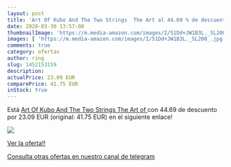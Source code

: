 ```yaml
---
layout: post
title: 'Art Of Kubo And The Two Strings  The Art al 44.69 % de descuento'
date: 2020-03-30 13:57:08
thumbnailImage: 'https://m.media-amazon.com/images/I/51Dd+JW1B3L._SL200_.jpg'
images: [ 'https://m.media-amazon.com/images/I/51Dd+JW1B3L._SL200_.jpg' ]
comments: true
category: ofertas
author: ring
slug: 1452153159
description:
actualPrice: 23.09 EUR
comparePrice: 41.75 EUR
inStock: true
---
```


Está [Art Of Kubo And The Two Strings  The Art of ](https://www.amazon.com/dp/1452153159/?tag=redken08-20) con 44.69 de descuento por 23.09 EUR (original: 41.75 EUR) en el siguiente enlace!

[![](https://m.media-amazon.com/images/I/51Dd+JW1B3L._SL200_.jpg)](https://www.amazon.com/dp/1452153159/?tag=redken08-20)

[Ver la oferta!!](https://www.amazon.com/dp/1452153159/?tag=redken08-20)

[Consulta otras ofertas en nuestro canal de telegram](https://t.me/s/ofertas25)
